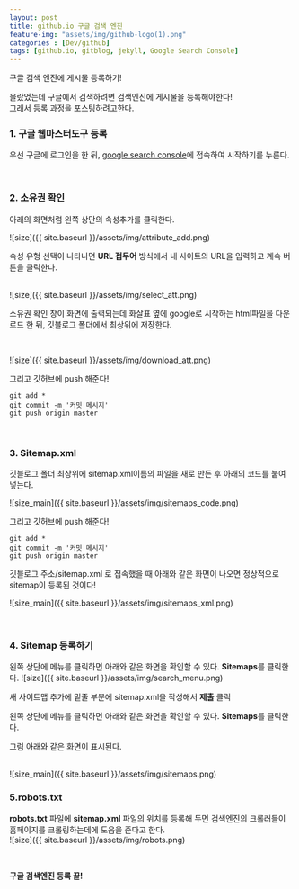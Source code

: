 ```yaml
---
layout: post
title: github.io 구글 검색 엔진
feature-img: "assets/img/github-logo(1).png"
categories : [Dev/github]
tags: [github.io, gitblog, jekyll, Google Search Console]
---
```


구글 검색 엔진에 게시물 등록하기!


몰랐었는데 구글에서 검색하려면 검색엔진에 게시물을 등록해야한다!<br>
그래서 등록 과정을 포스팅하려고한다.


### 1. 구글 웹마스터도구 등록
우선 구글에 로그인을 한 뒤, [google search console](https://search.google.com/search-console/about?hl=ko)에 접속하여 시작하기를 누른다.

<br>

### 2. 소유권 확인
아래의 화면처럼 왼쪽 상단의 속성추가를 클릭한다.<br>


![size]({{ site.baseurl }}/assets/img/attribute_add.png)



속성 유형 선택이 나타나면 **URL 접두어** 방식에서 내 사이트의 URL을 입력하고 계속 버튼을 클릭한다.  
<br>

![size]({{ site.baseurl }}/assets/img/select_att.png)



소유권 확인 창이 화면에 출력되는데 화살표 옆에 google로 시작하는 html파일을 다운로드 한 뒤, 깃블로그 폴더에서 최상위에 저장한다.

<br>

![size]({{ site.baseurl }}/assets/img/download_att.png)

그리고 깃허브에 push 해준다!
```
git add *
git commit -m '커밋 메시지'
git push origin master
```

<br>

### 3. Sitemap.xml 
깃블로그 폴더 최상위에 sitemap.xml이름의 파일을 새로 만든 후 아래의 코드를 붙여넣는다.

![size_main]({{ site.baseurl }}/assets/img/sitemaps_code.png)


그리고 깃허브에 push 해준다!
```
git add *
git commit -m '커밋 메시지'
git push origin master
```



깃블로그 주소/sitemap.xml 로 접속했을 때 아래와 같은 화면이 나오면 정상적으로 sitemap이 등록된 것이다!


![size_main]({{ site.baseurl }}/assets/img/sitemaps_xml.png)

<br>

### 4. Sitemap 등록하기
왼쪽 상단에 메뉴를 클릭하면 아래와 같은 화면을 확인할 수 있다. **Sitemaps**를 클릭한다.
![size]({{ site.baseurl }}/assets/img/search_menu.png)


새 사이트맵 추가에 밑줄 부분에 sitemap.xml을 작성해서 **제출** 클릭


왼쪽 상단에 메뉴를 클릭하면 아래와 같은 화면을 확인할 수 있다. **Sitemaps**를 클릭한다.


그럼 아래와 같은 화면이 표시된다.

<br>
![size_main]({{ site.baseurl }}/assets/img/sitemaps.png)

<br>

### 5.robots.txt
**robots.txt** 파일에 **sitemap.xml** 파일의 위치를 등록해 두면 검색엔진의 크롤러들이 홈페이지를 크롤링하는데에 도움을 준다고 한다.<br>
![size]({{ site.baseurl }}/assets/img/robots.png)

<br>

<b>구글 검색엔진 등록 끝!</b>

